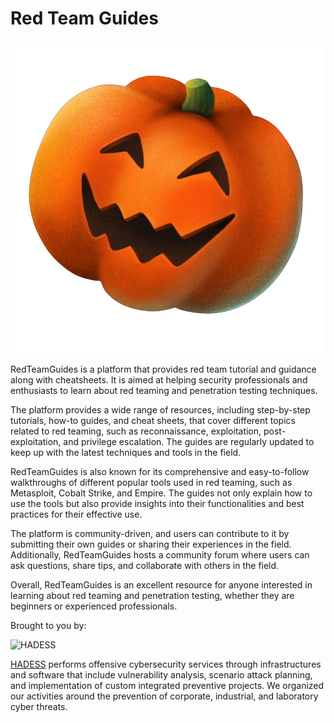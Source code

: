 # Red Team Guides

![RedTeamGuides](images/logo.png "RedTeamGuides")

RedTeamGuides is a platform that provides red team tutorial and guidance along with cheatsheets. It is aimed at helping security professionals and enthusiasts to learn about red teaming and penetration testing techniques.

The platform provides a wide range of resources, including step-by-step tutorials, how-to guides, and cheat sheets, that cover different topics related to red teaming, such as reconnaissance, exploitation, post-exploitation, and privilege escalation. The guides are regularly updated to keep up with the latest techniques and tools in the field.

RedTeamGuides is also known for its comprehensive and easy-to-follow walkthroughs of different popular tools used in red teaming, such as Metasploit, Cobalt Strike, and Empire. The guides not only explain how to use the tools but also provide insights into their functionalities and best practices for their effective use.

The platform is community-driven, and users can contribute to it by submitting their own guides or sharing their experiences in the field. Additionally, RedTeamGuides hosts a community forum where users can ask questions, share tips, and collaborate with others in the field.

Overall, RedTeamGuides is an excellent resource for anyone interested in learning about red teaming and penetration testing, whether they are beginners or experienced professionals.



Brought to you by:

<img src="https://hadess.io/wp-content/uploads/2022/04/LOGOTYPE-tag-white-.png" alt="HADESS" width="200"/>

[HADESS](https://hadess.io) performs offensive cybersecurity services through infrastructures and software that include vulnerability analysis, scenario attack planning, and implementation of custom integrated preventive projects. We organized our activities around the prevention of corporate, industrial, and laboratory cyber threats.
